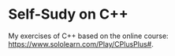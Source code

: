 # Self-Sudy on C++
My exercises of C++ based on the online course: https://www.sololearn.com/Play/CPlusPlus#.
